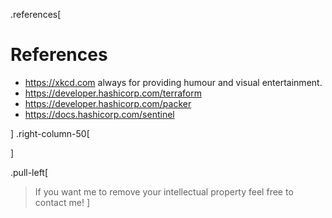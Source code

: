 .references[

# References

* <https://xkcd.com> always for providing humour and visual entertainment.
* <https://developer.hashicorp.com/terraform>
* <https://developer.hashicorp.com/packer>
* <https://docs.hashicorp.com/sentinel>


]
.right-column-50[

]

.pull-left[

>If you want me to remove your intellectual property feel free to contact me!
]
